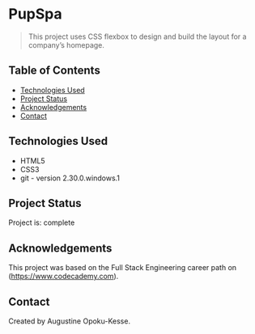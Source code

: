 # PupSpa
> This project uses CSS flexbox to design and build the layout for a company’s homepage.

## Table of Contents
* [Technologies Used](#technologies-used)
* [Project Status](#project-status)
* [Acknowledgements](#acknowledgements)
* [Contact](#contact)


## Technologies Used
- HTML5
- CSS3
- git - version 2.30.0.windows.1


## Project Status
Project is: complete


## Acknowledgements
This project was based on the Full Stack Engineering career path on (https://www.codecademy.com).


## Contact
Created by Augustine Opoku-Kesse.

